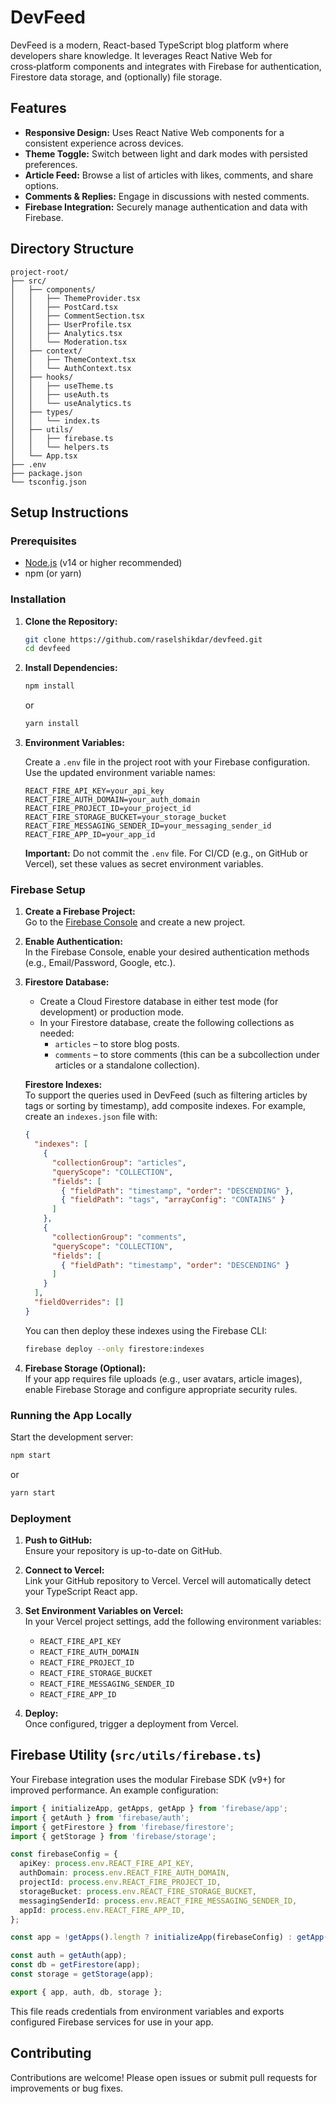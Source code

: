 # DevFeed

DevFeed is a modern, React-based TypeScript blog platform where developers share knowledge. It leverages React Native Web for cross‑platform components and integrates with Firebase for authentication, Firestore data storage, and (optionally) file storage.

## Features

- **Responsive Design:** Uses React Native Web components for a consistent experience across devices.
- **Theme Toggle:** Switch between light and dark modes with persisted preferences.
- **Article Feed:** Browse a list of articles with likes, comments, and share options.
- **Comments & Replies:** Engage in discussions with nested comments.
- **Firebase Integration:** Securely manage authentication and data with Firebase.

## Directory Structure

```
project-root/
├── src/
│   ├── components/
│   │   ├── ThemeProvider.tsx
│   │   ├── PostCard.tsx
│   │   ├── CommentSection.tsx
│   │   ├── UserProfile.tsx
│   │   ├── Analytics.tsx
│   │   └── Moderation.tsx
│   ├── context/
│   │   ├── ThemeContext.tsx
│   │   └── AuthContext.tsx
│   ├── hooks/
│   │   ├── useTheme.ts
│   │   ├── useAuth.ts
│   │   └── useAnalytics.ts
│   ├── types/
│   │   └── index.ts
│   ├── utils/
│   │   ├── firebase.ts
│   │   └── helpers.ts
│   └── App.tsx
├── .env
├── package.json
└── tsconfig.json
```

## Setup Instructions

### Prerequisites

- [Node.js](https://nodejs.org/) (v14 or higher recommended)
- npm (or yarn)

### Installation

1. **Clone the Repository:**

   ```bash
   git clone https://github.com/raselshikdar/devfeed.git
   cd devfeed
   ```

2. **Install Dependencies:**

   ```bash
   npm install
   ```
   or
   ```bash
   yarn install
   ```

3. **Environment Variables:**

   Create a `.env` file in the project root with your Firebase configuration. Use the updated environment variable names:

   ```env
   REACT_FIRE_API_KEY=your_api_key
   REACT_FIRE_AUTH_DOMAIN=your_auth_domain
   REACT_FIRE_PROJECT_ID=your_project_id
   REACT_FIRE_STORAGE_BUCKET=your_storage_bucket
   REACT_FIRE_MESSAGING_SENDER_ID=your_messaging_sender_id
   REACT_FIRE_APP_ID=your_app_id
   ```

   **Important:** Do not commit the `.env` file. For CI/CD (e.g., on GitHub or Vercel), set these values as secret environment variables.

### Firebase Setup

1. **Create a Firebase Project:**  
   Go to the [Firebase Console](https://console.firebase.google.com/) and create a new project.

2. **Enable Authentication:**  
   In the Firebase Console, enable your desired authentication methods (e.g., Email/Password, Google, etc.).

3. **Firestore Database:**  
   - Create a Cloud Firestore database in either test mode (for development) or production mode.
   - In your Firestore database, create the following collections as needed:
     - `articles` – to store blog posts.
     - `comments` – to store comments (this can be a subcollection under articles or a standalone collection).

   **Firestore Indexes:**  
   To support the queries used in DevFeed (such as filtering articles by tags or sorting by timestamp), add composite indexes. For example, create an `indexes.json` file with:

   ```json
   {
     "indexes": [
       {
         "collectionGroup": "articles",
         "queryScope": "COLLECTION",
         "fields": [
           { "fieldPath": "timestamp", "order": "DESCENDING" },
           { "fieldPath": "tags", "arrayConfig": "CONTAINS" }
         ]
       },
       {
         "collectionGroup": "comments",
         "queryScope": "COLLECTION",
         "fields": [
           { "fieldPath": "timestamp", "order": "DESCENDING" }
         ]
       }
     ],
     "fieldOverrides": []
   }
   ```

   You can then deploy these indexes using the Firebase CLI:

   ```bash
   firebase deploy --only firestore:indexes
   ```

4. **Firebase Storage (Optional):**  
   If your app requires file uploads (e.g., user avatars, article images), enable Firebase Storage and configure appropriate security rules.

### Running the App Locally

Start the development server:

```bash
npm start
```
or
```bash
yarn start
```

### Deployment

1. **Push to GitHub:**  
   Ensure your repository is up-to-date on GitHub.

2. **Connect to Vercel:**  
   Link your GitHub repository to Vercel. Vercel will automatically detect your TypeScript React app.

3. **Set Environment Variables on Vercel:**  
   In your Vercel project settings, add the following environment variables:
   - `REACT_FIRE_API_KEY`
   - `REACT_FIRE_AUTH_DOMAIN`
   - `REACT_FIRE_PROJECT_ID`
   - `REACT_FIRE_STORAGE_BUCKET`
   - `REACT_FIRE_MESSAGING_SENDER_ID`
   - `REACT_FIRE_APP_ID`

4. **Deploy:**  
   Once configured, trigger a deployment from Vercel.

## Firebase Utility (`src/utils/firebase.ts`)

Your Firebase integration uses the modular Firebase SDK (v9+) for improved performance. An example configuration:

```typescript
import { initializeApp, getApps, getApp } from 'firebase/app';
import { getAuth } from 'firebase/auth';
import { getFirestore } from 'firebase/firestore';
import { getStorage } from 'firebase/storage';

const firebaseConfig = {
  apiKey: process.env.REACT_FIRE_API_KEY,
  authDomain: process.env.REACT_FIRE_AUTH_DOMAIN,
  projectId: process.env.REACT_FIRE_PROJECT_ID,
  storageBucket: process.env.REACT_FIRE_STORAGE_BUCKET,
  messagingSenderId: process.env.REACT_FIRE_MESSAGING_SENDER_ID,
  appId: process.env.REACT_FIRE_APP_ID,
};

const app = !getApps().length ? initializeApp(firebaseConfig) : getApp();

const auth = getAuth(app);
const db = getFirestore(app);
const storage = getStorage(app);

export { app, auth, db, storage };
```

This file reads credentials from environment variables and exports configured Firebase services for use in your app.

## Contributing

Contributions are welcome! Please open issues or submit pull requests for improvements or bug fixes.
